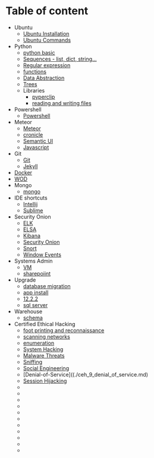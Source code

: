 # Table of content
 * Ubuntu
   * [Ubuntu Installation](./ubuntu_install.md)
   * [Ubuntu Commands](./ubuntu_cmd.md)
 * Python
   * [python basic](./py_basics.md)
   * [Sequences - list, dict, string...](./py_sequences.md)
   * [Regular expression](./py_regular_exp.md)
   * [functions](./py_functions.md)
   * [Data Abstraction](./py_data_abstraction.md)
   * [Trees](./py_trees.md)
   * Libraries
     * [pyperclip](./py_lib_pyperclip.md)
     * [reading and writing files](./py_io.md)
 * Powershell
   * [Powershell](./powershell.md)
 * Meteor
   * [Meteor](./web_meteor.md)
   * [cronicle](https://github.com/ayushmaskey/equipment_log)
   * [Semantic UI](./web_semantic-ui.md)
   * [Javascript](./javascript.md)
 * Git
   * [Git](./git.md)
   * [Jekyll](./jekyll_site.md)
 * [Docker](./docker.md)
 * [WOD](./wodsetup.md)
 * Mongo
   * [mongo](./db_mongo.md)
 * IDE shortcuts
   * [Intellij](./ide_intellij_shortcut.md)
   * [Sublime](./ide_sublime_shortcut.md)
 * Security Onion
   * [ELK](./so_elk.md)
   * [ELSA](./so_elsa.md)
   * [Kibana](./so_kibana_search.md)
   * [Security Onion](./so_security_onion.md)
   * [Snort](./so_snort.md)
   * [Window Events](./so_windows_events.md)
 * Systems Admin
   * [VM](./sysadmin_vm.md)
   * [sharepoiint](./sysadmin_sharepoint.md)
 * Upgrade
   * [database migration](./upgrade_database_migration.md)
   * [app install](./upgrade_app_installation.md)
   * [12.2.2](./upgrade_cps_12_2_2.md)
   * [sql server](./db_sql_server.md)
 * Warehouse
   * [schema](./warehouse_schema.md)
 * Certified Ethical Hacking
   * [foot printing and reconnaissance](./ceh_2_foorprinting.md) 
   * [scanning networks](./ceh_3_network_scanning.md)
   * [enumeration](./ceh_4_enumeration.md)
   * [System Hacking](./ceh_5_system_hacking.md)
   * [Malware Threats](./ceh_6_malware_threat.md)
   * [Sniffing](./ceh_7_sniffing.md)
   * [Social Engineering](./ceh_8_social_engineering.md)
   * [Denial-of-Service]((./ceh_9_denial_of_service.md)
   * [Session Hijacking](./ceh_10_session_hijacking.md)
   * 
   * 
   * 
   * 
   * 
   * 
   * 
   * 
   * 
   * 
   * 

